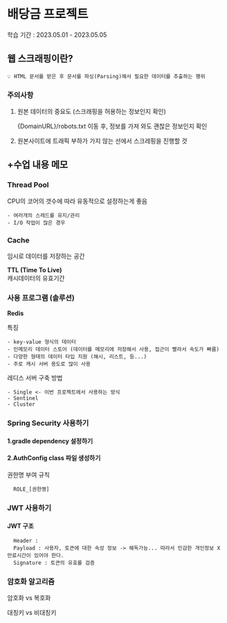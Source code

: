 # 배당금 프로젝트 
학습 기간 : 2023.05.01 - 2023.05.05

## 웹 스크래핑이란?

    💡 HTML 문서를 받은 후 문서를 파싱(Parsing)해서 필요한 데이터를 추출하는 행위

###  주의사항

1) 원본 데이터의 중요도 (스크래핑을 허용하는 정보인지 확인)

    {DomainURL}/robots.txt 이동 후, 정보를 가져 와도 괜찮은 정보인지 확인

2) 원본사이트에 트래픽 부하가 가지 않는 선에서 스크레핑을 진행할 것


## +수업 내용 메모

### Thread Pool
CPU의 코어의 갯수에 따라 유동적으로 설정하는게 좋음


    - 여러개의 스레드를 유지/관리
    - I/O 작업이 많은 경우


### Cache
임시로 데이터를 저장하는 공간

**TTL (Time To Live)**  
캐시데이터의 유효기간


### 사용 프로그램 (솔루션)

**Redis**

특징

    - key-value 형식의 데이터
    - 인메모리 데이터 스토어 (데이터를 메모리에 저장해서 사용, 접근이 빨라서 속도가 빠름)
    - 다양한 형태의 데이터 타입 지원 (해시, 리스트, 등...)
    - 주로 캐시 서버 용도로 많이 사용

레디스 서버 구축 방법

    - Single <- 이번 프로젝트에서 사용하는 방식
    - Sentinel
    - Cluster

### Spring Security 사용하기 

#### 1.gradle dependency 설정하기

#### 2.AuthConfig class 파일 생성하기

권한명 부여 규칙
      
      ROLE_[권한명]

### JWT 사용하기

#### JWT 구조

      Header : 
      Payload : 사용자, 토큰에 대한 속성 정보 -> 해독가능... 따라서 민감한 개인정보 X 만료시간이 있어야 한다.
      Signature : 토큰의 유효를 검증


### 암호화 알고리즘
   
암호화 vs 복호화

대칭키 vs 비대칭키

